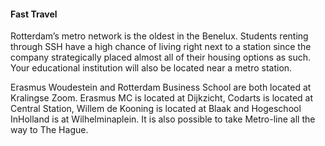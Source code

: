 #### Fast Travel

Rotterdam’s metro network is the oldest in the Benelux. Students renting through SSH have a high chance of living right next to a station since the company strategically placed almost all of their housing options as such. Your educational institution will also be located near a metro station.

Erasmus Woudestein and Rotterdam Business School are both located at Kralingse Zoom. Erasmus MC is located at Dijkzicht, Codarts is located at Central Station, Willem de Kooning is located at Blaak and Hogeschool InHolland is at Wilhelminaplein. It is also possible to take Metro-line all the way to The Hague.
